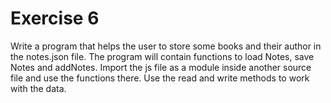 # Exercise 6

Write a program that helps the user to store some books and their author in the
notes.json file. The program will contain functions to load Notes, save Notes and
addNotes. Import the js file as a module inside another source file and
use the functions there. Use the read and write methods to work with the data.